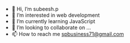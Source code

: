 - 👋 Hi, I’m subeesh.p
- 👀 I’m interested in web development
- 🌱 I’m currently learning JavaScript
- 💞️ I’m looking to collaborate on ...
- 📫 How to reach me spbusiness71@gmail.com

<!---
abckeralam/abckeralam is a ✨ special ✨ repository because its `README.md` (this file) appears on your GitHub profile.
You can click the Preview link to take a look at your changes.
--->
